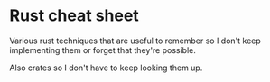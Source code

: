 # Rust cheat sheet

Various rust techniques that are useful to remember so I don't keep implementing them or forget that they're possible.

Also crates so I don't have to keep looking them up.
